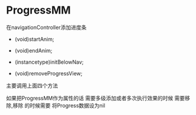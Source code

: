 # ProgressMM
在navigationController添加进度条

- (void)startAnim;

- (void)endAnim;

- (instancetype)initBelowNav;

- (void)removeProgressView;

主要调用上面四个方法

如果把ProgressMM作为属性的话 需要多级添加或者多次执行效果的时候 需要移除,移除
的时候需要 将Progress数据设为nil
